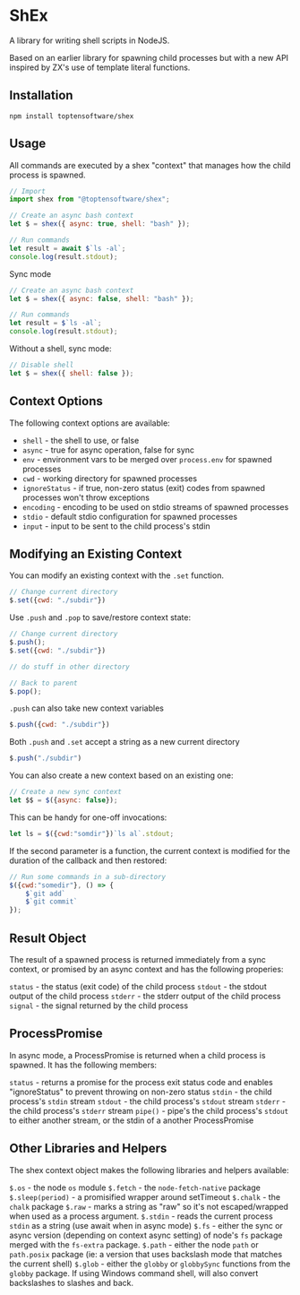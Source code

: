 # ShEx

A library for writing shell scripts in NodeJS.

Based on an earlier library for spawning child processes but
with a new API inspired by ZX's use of template literal functions.

## Installation

`npm install toptensoftware/shex`

## Usage

All commands are executed by a shex "context" that manages
how the child process is spawned.


```js
// Import
import shex from "@toptensoftware/shex";

// Create an async bash context
let $ = shex({ async: true, shell: "bash" });

// Run commands
let result = await $`ls -al`;
console.log(result.stdout);
```

Sync mode

```js
// Create an async bash context
let $ = shex({ async: false, shell: "bash" });

// Run commands
let result = $`ls -al`;
console.log(result.stdout);
```

Without a shell, sync mode:

```js
// Disable shell
let $ = shex({ shell: false });
```


## Context Options

The following context options are available:

* `shell` - the shell to use, or false
* `async` - true for async operation, false for sync
* `env` - environment vars to be merged over `process.env` for spawned processes
* `cwd` - working directory for spawned processes
* `ignoreStatus` - if true, non-zero status (exit) codes from spawned processes won't throw exceptions
* `encoding` - encoding to be used on stdio streams of spawned processes
* `stdio` - default stdio configuration for spawned processes
* `input` - input to be sent to the child process's stdin


## Modifying an Existing Context

You can modify an existing context with the `.set` function.

```js
// Change current directory
$.set({cwd: "./subdir"})
```

Use `.push` and `.pop` to save/restore context state:

```js
// Change current directory
$.push();
$.set({cwd: "./subdir"})

// do stuff in other directory

// Back to parent
$.pop();
```

`.push` can also take new context variables

```js
$.push({cwd: "./subdir"})
```

Both `.push` and `.set` accept a string as a new current directory

```js
$.push("./subdir")
```

You can also create a new context based on an existing one:

```js
// Create a new sync context
let $$ = $({async: false});
```

This can be handy for one-off invocations:

```js
let ls = $({cwd:"somdir"})`ls al`.stdout;
```

If the second parameter is a function, the current context is modified
for the duration of the callback and then restored:

```js
// Run some commands in a sub-directory
$({cwd:"somedir"}, () => {
    $`git add`
    $`git commit`
});
```


## Result Object

The result of a spawned process is returned immediately from
a sync context, or promised by an async context and has the 
following properies:

`status` - the status (exit code) of the child process
`stdout` - the stdout output of the child process
`stderr` - the stderr output of the child process
`signal` - the signal returned by the child process



## ProcessPromise

In async mode, a ProcessPromise is returned when a child
process is spawned.  It has the following members:

`status` - returns a promise for the process exit status code and 
enables "ignoreStatus" to prevent throwing on non-zero status
`stdin` - the child process's `stdin` stream
`stdout` - the child process's `stdout` stream
`stderr` - the child process's `stderr` stream
`pipe()` - pipe's the child process's `stdout` to either another stream,
or the stdin of a another ProcessPromise


## Other Libraries and Helpers

The shex context object makes the following libraries and helpers
available:

`$.os` - the node `os` module
`$.fetch` - the `node-fetch-native` package
`$.sleep(period)` - a promisified wrapper around setTimeout
`$.chalk` - the `chalk` package
`$.raw` - marks a string as "raw" so it's not escaped/wrapped when used
as a process argument.
`$.stdin` - reads the current process `stdin` as a string (use await 
when in async mode)
`$.fs` - either the sync or async version (depending on context async 
setting) of node's `fs` package merged with the `fs-extra` package.
`$.path` - either the node `path` or `path.posix` package (ie: a version
that uses backslash mode that matches the current shell)
`$.glob` - either the `globby` or `globbySync` functions from the `globby`
package.  If using Windows command shell, will also convert backslashes to 
slashes and back.

